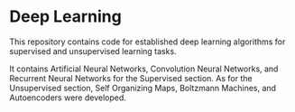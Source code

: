 # Deep Learning

This repository contains code for established deep learning algorithms for supervised and unsupervised learning tasks.

It contains Artificial Neural Networks, Convolution Neural Networks, and Recurrent Neural Networks for the Supervised section. As for the Unsupervised section, Self Organizing Maps, Boltzmann Machines, and Autoencoders were developed.
